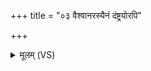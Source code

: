 +++
title = "०३ वैश्वानरस्यैनं दंष्ट्रयोरपि"

+++
<details><summary>मूलम् (VS)</summary>

वै॑श्वान॒रस्यै॑नं॒ दंष्ट्र॑यो॒रपि॑ दधामि ॥
</details>